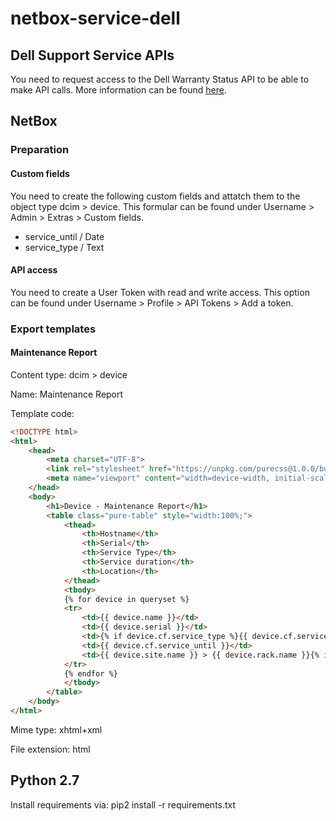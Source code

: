 # netbox-service-dell
## Dell Support Service APIs
You need to request access to the Dell Warranty Status API to be able to make API calls. More information can be found [here](https://techdirect.dell.com/portal.30/Login.aspx).
## NetBox
### Preparation
#### Custom fields
You need to create the following custom fields and attatch them to the object type dcim > device. This formular can be found under Username > Admin > Extras > Custom fields.
* service_until / Date
* service_type / Text
#### API access
You need to create a User Token with read and write access. This option can be found under Username > Profile > API Tokens > Add a token.
### Export templates
#### Maintenance Report
Content type: dcim > device

Name: Maintenance Report

Template code:

```html
<!DOCTYPE html>
<html>
	<head>
		<meta charset="UTF-8">
		<link rel="stylesheet" href="https://unpkg.com/purecss@1.0.0/build/pure-min.css" integrity="sha384-nn4HPE8lTHyVtfCBi5yW9d20FjT8BJwUXyWZT9InLYax14RDjBj46LmSztkmNP9w" crossorigin="anonymous">
		<meta name="viewport" content="width=device-width, initial-scale=1">
	</head>
	<body>
		<h1>Device - Maintenance Report</h1>
		<table class="pure-table" style="width:100%;">
			<thead>
				<th>Hostname</th>
				<th>Serial</th>
				<th>Service Type</th>
				<th>Service duration</th>
				<th>Location</th>
			</thead>
			<tbody>
			{% for device in queryset %}
			<tr>
				<td>{{ device.name }}</td>
				<td>{{ device.serial }}</td>
				<td>{% if device.cf.service_type %}{{ device.cf.service_type }}{% else %}<font color="red">{{ device.cf.service_type }}</font>{% endif %}</td>
				<td>{{ device.cf.service_until }}</td>
				<td>{{ device.site.name }} > {{ device.rack.name }}{% if device.position %} > U{{ device.position }}{% endif %}</td>
			</tr>
			{% endfor %}
			</tbody>
		</table>
	</body>
</html>
```

Mime type: xhtml+xml

File extension: html

## Python 2.7
Install requirements via:
   pip2 install -r requirements.txt
